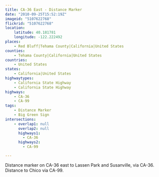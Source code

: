 ```yaml
---
title: CA-36 East - Distance Marker
date: "2010-09-25T15:52:19Z"
imageid: "5107622768"
flickrid: "5107622768"
location:
    latitude: 40.181781
    longitude: -122.222492
places:
    - Red Bluff|Tehama County|California|United States
counties:
    - Tehama County|California|United States
countries:
    - United States
states:
    - California|United States
highwaytypes:
    - California State Highway
    - California State Highway
highways:
    - CA-36
    - CA-99
tags:
    - Distance Marker
    - Big Green Sign
intersections:
    - overlap1: null
      overlap2: null
      highways1:
        - CA-36
      highways2:
        - CA-99

---
```

Distance marker on CA-36 east to Lassen Park and Susanville, via CA-36.  Distance to Chico via CA-99.